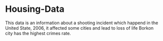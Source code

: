 # Housing-Data
This data is an information about a shooting incident which happend in the United State, 2006, it affected some cities and lead to loss of life 
Borkon city has the highest crimes rate.

